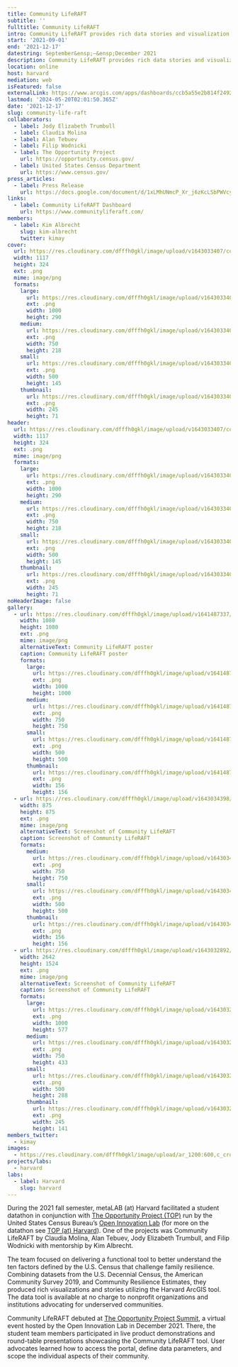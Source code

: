 ```yaml
---
title: Community LifeRAFT
subtitle: ''
fulltitle: Community LifeRAFT
intro: Community LifeRAFT provides rich data stories and visualization dashboards using US Census Decennial and economic data sets to understand the demographic structure, identify financial vulnerabilities and explore community financial resilience metrics
start: '2021-09-01'
end: '2021-12-17'
datestring: September&ensp;–&ensp;December 2021
description: Community LifeRAFT provides rich data stories and visualization dashboards using US Census Decennial and economic data sets to understand the demographic…
location: online
host: harvard
mediation: web
isFeatured: false
externalLink: https://www.arcgis.com/apps/dashboards/ccb5a55e2b814f249222a069daf656cc
lastmod: '2024-05-20T02:01:50.365Z'
date: '2021-12-17'
slug: community-life-raft
collaborators:
  - label: Jody Elizabeth Trumbull
  - label: Claudia Molina
  - label: Alan Tebuev
  - label: Filip Wodnicki
  - label: The Opportunity Project
    url: https://opportunity.census.gov/
  - label: United States Census Department
    url: https://www.census.gov/
press_articles:
  - label: Press Release
    url: https://docs.google.com/document/d/1xLMhUNmcP_Xr_j6zKcLSbPWVcyondxjOyEuf9JZw7NU/edit
links:
  - label: Community LifeRAFT Dashboard
    url: https://www.communityliferaft.com/
members:
  - label: Kim Albrecht
    slug: kim-albrecht
    twitter: kimay
cover:
  url: https://res.cloudinary.com/dfffh0gkl/image/upload/v1643033407/communitylr_fe9fcc2a44.png
  width: 1117
  height: 324
  ext: .png
  mime: image/png
  formats:
    large:
      url: https://res.cloudinary.com/dfffh0gkl/image/upload/v1643033408/large_communitylr_fe9fcc2a44.png
      ext: .png
      width: 1000
      height: 290
    medium:
      url: https://res.cloudinary.com/dfffh0gkl/image/upload/v1643033408/medium_communitylr_fe9fcc2a44.png
      ext: .png
      width: 750
      height: 218
    small:
      url: https://res.cloudinary.com/dfffh0gkl/image/upload/v1643033408/small_communitylr_fe9fcc2a44.png
      ext: .png
      width: 500
      height: 145
    thumbnail:
      url: https://res.cloudinary.com/dfffh0gkl/image/upload/v1643033407/thumbnail_communitylr_fe9fcc2a44.png
      ext: .png
      width: 245
      height: 71
header:
  url: https://res.cloudinary.com/dfffh0gkl/image/upload/v1643033407/communitylr_fe9fcc2a44.png
  width: 1117
  height: 324
  ext: .png
  mime: image/png
  formats:
    large:
      url: https://res.cloudinary.com/dfffh0gkl/image/upload/v1643033408/large_communitylr_fe9fcc2a44.png
      ext: .png
      width: 1000
      height: 290
    medium:
      url: https://res.cloudinary.com/dfffh0gkl/image/upload/v1643033408/medium_communitylr_fe9fcc2a44.png
      ext: .png
      width: 750
      height: 218
    small:
      url: https://res.cloudinary.com/dfffh0gkl/image/upload/v1643033408/small_communitylr_fe9fcc2a44.png
      ext: .png
      width: 500
      height: 145
    thumbnail:
      url: https://res.cloudinary.com/dfffh0gkl/image/upload/v1643033407/thumbnail_communitylr_fe9fcc2a44.png
      ext: .png
      width: 245
      height: 71
noHeaderImage: false
gallery:
  - url: https://res.cloudinary.com/dfffh0gkl/image/upload/v1641487337/communitylr_545a20073d.png
    width: 1080
    height: 1080
    ext: .png
    mime: image/png
    alternativeText: Community LifeRAFT poster
    caption: Community LifeRAFT poster
    formats:
      large:
        url: https://res.cloudinary.com/dfffh0gkl/image/upload/v1641487339/large_communitylr_545a20073d.png
        ext: .png
        width: 1000
        height: 1000
      medium:
        url: https://res.cloudinary.com/dfffh0gkl/image/upload/v1641487340/medium_communitylr_545a20073d.png
        ext: .png
        width: 750
        height: 750
      small:
        url: https://res.cloudinary.com/dfffh0gkl/image/upload/v1641487342/small_communitylr_545a20073d.png
        ext: .png
        width: 500
        height: 500
      thumbnail:
        url: https://res.cloudinary.com/dfffh0gkl/image/upload/v1641487337/thumbnail_communitylr_545a20073d.png
        ext: .png
        width: 156
        height: 156
  - url: https://res.cloudinary.com/dfffh0gkl/image/upload/v1643034398/Screenshot_2021_11_21_at_22_20_28_cc9d901fbd.png
    width: 875
    height: 875
    ext: .png
    mime: image/png
    alternativeText: Screenshot of Community LifeRAFT
    caption: Screenshot of Community LifeRAFT
    formats:
      medium:
        url: https://res.cloudinary.com/dfffh0gkl/image/upload/v1643034399/medium_Screenshot_2021_11_21_at_22_20_28_cc9d901fbd.png
        ext: .png
        width: 750
        height: 750
      small:
        url: https://res.cloudinary.com/dfffh0gkl/image/upload/v1643034400/small_Screenshot_2021_11_21_at_22_20_28_cc9d901fbd.png
        ext: .png
        width: 500
        height: 500
      thumbnail:
        url: https://res.cloudinary.com/dfffh0gkl/image/upload/v1643034398/thumbnail_Screenshot_2021_11_21_at_22_20_28_cc9d901fbd.png
        ext: .png
        width: 156
        height: 156
  - url: https://res.cloudinary.com/dfffh0gkl/image/upload/v1643032892/Screen_Shot_2022_01_24_at_9_01_26_AM_998395c49d.png
    width: 2642
    height: 1524
    ext: .png
    mime: image/png
    alternativeText: Screenshot of Community LifeRAFT
    caption: Screenshot of Community LifeRAFT
    formats:
      large:
        url: https://res.cloudinary.com/dfffh0gkl/image/upload/v1643032894/large_Screen_Shot_2022_01_24_at_9_01_26_AM_998395c49d.png
        ext: .png
        width: 1000
        height: 577
      medium:
        url: https://res.cloudinary.com/dfffh0gkl/image/upload/v1643032895/medium_Screen_Shot_2022_01_24_at_9_01_26_AM_998395c49d.png
        ext: .png
        width: 750
        height: 433
      small:
        url: https://res.cloudinary.com/dfffh0gkl/image/upload/v1643032896/small_Screen_Shot_2022_01_24_at_9_01_26_AM_998395c49d.png
        ext: .png
        width: 500
        height: 288
      thumbnail:
        url: https://res.cloudinary.com/dfffh0gkl/image/upload/v1643032892/thumbnail_Screen_Shot_2022_01_24_at_9_01_26_AM_998395c49d.png
        ext: .png
        width: 245
        height: 141
members_twitter:
  - kimay
images:
  - https://res.cloudinary.com/dfffh0gkl/image/upload/ar_1200:600,c_crop/c_limit,h_1200,w_600/v1643033407/communitylr_fe9fcc2a44.png
projects/labs:
  - harvard
labs:
  - label: Harvard
    slug: harvard
---
```

During the 2021 fall semester, metaLAB (at) Harvard facilitated a student datathon in conjunction with [The Opportunity Project (TOP)](https://opportunity.census.gov) run by the United States Census Bureau’s [Open Innovation Lab](https://coil.census.gov) (for more on the datathon see [TOP (at) Harvard](https://mlml.io/p/top-at-harvard/)). One of the projects was Community LifeRAFT by Claudia Molina, Alan Tebuev, Jody Elizabeth Trumbull, and Filip Wodnicki with mentorship by Kim Albrecht.

The team focused on delivering a functional tool to better understand the ten factors defined by the U.S. Census that challenge family resilience. Combining datasets from the U.S. Decennial Census, the American Community Survey 2019, and Community Resilience Estimates, they produced rich visualizations and stories utilizing the Harvard ArcGIS tool. The data tool is available at no charge to nonprofit organizations and institutions advocating for underserved communities. 

Community LifeRAFT debuted at [The Opportunity Project Summit](https://emamo.com/event/TOPSummit2021), a virtual event hosted by the Open Innovation Lab in December 2021. There, the student team members participated in live product demonstrations and round-table presentations showcasing the Community LifeRAFT tool. User advocates learned how to access the portal, define data parameters, and scope the individual aspects of their community.